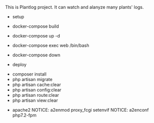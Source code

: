 This is Plantlog project.
It can watch and alanyze many plants' logs.

* setup
 - docker-compose build
 - docker-compose up -d
 - docker-compose exec web /bin/bash

 - docker-compose down

* deploy
 - composer install
 - php artisan migrate
 - php artisan cache:clear
 - php artisan config:clear
 - php artisan route:clear
 - php artisan view:clear

* apache2
NOTICE: a2enmod proxy_fcgi setenvif
NOTICE: a2enconf php7.2-fpm
